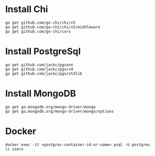 # Install Chi

```
go get github.com/go-chi/chi/v5
go get github.com/go-chi/chi/v5/middleware
go get github.com/go-chi/cors
```

# Install PostgreSql

```
go get github.com/jackc/pgconn
go get github.com/jackc/pgx/v4
go get github.com/jackc/pgx/stdlib
```

# Install MongoDB

~~~
go get go.mongodb.org/mongo-driver/mongo
go get go.mongodb.org/mongo-driver/mongo/options
~~~

# Docker

```
docker exec -it <postgres-container-id-or-name> psql -U postgres
\c users
```
